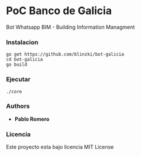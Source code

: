# PoC Banco de Galicia 

Bot Whatsapp BIM - Building Information Managment

### Instalacion 

```
go get https://github.com/blinzki/bot-galicia
cd bot-galicia
go build
```
### Ejecutar 

```
./core
```

### Authors

* **Pablo Romero** 

### Licencia

Este proyecto esta bajo licencia MIT License 

